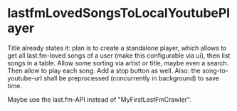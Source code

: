 # lastfmLovedSongsToLocalYoutubePlayer

Title already states it: plan is to create a standalone player, which allows to get all last.fm-loved songs of a user (make this configurable via ui),
then list songs in a table. Allow some sorting via artist or title, maybe even a search.
Then allow to play each song. Add a stop button as well.
Also: the song-to-youtube-url shall be preprocessed (concurrently in background) to save time.

Maybe use the last.fm-API instead of "MyFirstLastFmCrawler".
